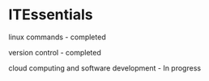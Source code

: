 # ITEssentials
linux commands - completed

version control - completed

cloud computing and software development - In progress
